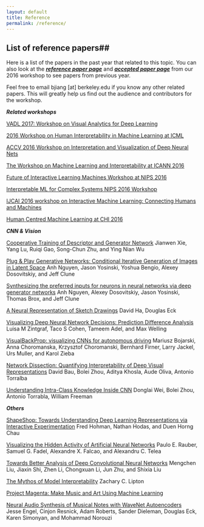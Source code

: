```yaml
---
layout: default
title: Reference
permalink: /reference/
---
```


## List of reference papers##

Here is a list of the papers in the past year that related to this topic. You can also look at the ***[reference paper page]*** and ***[accepted paper page]*** from our 2016 workshop to see papers from previous year.

Feel free to email bjiang [at] berkeley.edu if you know any other related papers. This will greatly help us find out the audience and contributors for the workshop. 


***Related workshops***

[VADL 2017: Workshop on Visual Analytics for Deep Learning]

[2016 Workshop on Human Interpretability in Machine Learning at ICML]

[ACCV 2016 Workshop on Interpretation and Visualization of Deep Neural Nets]

[The Workshop on Machine Learning and Interpretability at ICANN 2016]

[Future of Interactive Learning Machines Workshop at NIPS 2016]

[Interpretable ML for Complex Systems NIPS 2016 Workshop]

[IJCAI 2016 workshop on Interactive Machine Learning: Connecting Humans and Machines]

[Human Centred Machine Learning at CHI 2016]

***CNN & Vision***

[Cooperative Training of Descriptor and Generator Network]
Jianwen Xie, Yang Lu, Ruiqi Gao, Song-Chun Zhu, and Ying Nian Wu

[Plug & Play Generative Networks: Conditional Iterative Generation of Images in Latent Space]
Anh Nguyen, Jason Yosinski, Yoshua Bengio, Alexey Dosovitskiy, and Jeff Clune

[Synthesizing the preferred inputs for neurons in neural networks via deep generator networks]
Anh Nguyen, Alexey Dosovitskiy, Jason Yosinski, Thomas Brox, and Jeff Clune

[A Neural Representation of Sketch Drawings]
David Ha, Douglas Eck

[Visualizing Deep Neural Network Decisions: Prediction Difference Analysis]
Luisa M Zintgraf, Taco S Cohen, Tameem Adel, and Max Welling

[VisualBackProp: visualizing CNNs for autonomous driving]
Mariusz Bojarski, Anna Choromanska, Krzysztof Choromanski, Bernhard Firner, Larry Jackel, Urs Muller, and Karol Zieba

[Network Dissection: Quantifying Interpretability of Deep Visual Representations]
David Bau, Bolei Zhou, Aditya Khosla, Aude Oliva, Antonio Torralba 

[Understanding Intra-Class Knowledge Inside CNN]
Donglai Wei, Bolei Zhou, Antonio Torrabla, William Freeman

***Others***

[ShapeShop: Towards Understanding Deep Learning Representations via Interactive Experimentation]
Fred Hohman, Nathan Hodas, and Duen Horng Chau

[Visualizing the Hidden Activity of Artificial Neural Networks]
Paulo E. Rauber, Samuel G. Fadel, Alexandre X. Falcao, and Alexandru C. Telea

[Towards Better Analysis of Deep Convolutional Neural Networks]
Mengchen Liu, Jiaxin Shi, Zhen Li, Chongxuan Li, Jun Zhu, and Shixia Liu

[The Mythos of Model Interpretability]
Zachary C. Lipton

[Project Magenta: Make Music and Art Using Machine Learning]

[Neural Audio Synthesis of Musical Notes with WaveNet Autoencoders]
Jesse Engel, Cinjon Resnick, Adam Roberts, Sander Dieleman, Douglas Eck, Karen Simonyan, and Mohammad Norouzi




[Understanding Intra-Class Knowledge Inside CNN]: https://arxiv.org/pdf/1507.02379.pdf

[Network Dissection: Quantifying Interpretability of Deep Visual Representations]: http://netdissect.csail.mit.edu/


[Visualizing Deep Neural Network Decisions: Prediction Difference Analysis]: https://arxiv.org/pdf/1702.04595.pdf

[VisualBackProp: visualizing CNNs for autonomous driving]: http://cims.nyu.edu/~achoroma/NonFlash/Papers/VisualBackProp.pdf

[A Neural Representation of Sketch Drawings]: https://arxiv.org/pdf/1704.03477.pdf

[Neural Audio Synthesis of Musical Notes with WaveNet Autoencoders]: https://arxiv.org/pdf/1704.01279.pdf


[Project Magenta: Make Music and Art Using Machine Learning]: https://magenta.tensorflow.org/

[Cooperative Training of Descriptor and Generator Network]: http://www.stat.ucla.edu/~ywu/CoopNets/main.html

[Plug & Play Generative Networks: Conditional Iterative Generation of Images in Latent Space]: http://yosinski.com/ppgn

[Synthesizing the preferred inputs for neurons in neural networks via deep generator networks]: http://www.evolvingai.org/synthesizing

[ShapeShop: Towards Understanding Deep Learning Representations via Interactive Experimentation]: http://www.cc.gatech.edu/~dchau/papers/17-chi-shapeshop.pdf

[Visualizing the Hidden Activity of Artificial Neural Networks]: http://ieeexplore.ieee.org/document/7539329/

[Towards Better Analysis of Deep Convolutional Neural Networks]: https://arxiv.org/pdf/1604.07043.pdf

[The Mythos of Model Interpretability]: https://arxiv.org/pdf/1606.03490.pdf


[VADL 2017: Workshop on Visual Analytics for Deep Learning]: https://vadl2017.github.io/

[ACCV 2016 Workshop on Interpretation and Visualization of Deep Neural Nets]: http://interpretable-ml.org/accv2016workshop/

[The Workshop on Machine Learning and Interpretability at ICANN 2016]: http://interpretable-ml.org/icann2016workshop/

[Future of Interactive Learning Machines Workshop at NIPS 2016]: http://www.filmnips.com/program/

[Human Centred Machine Learning at CHI 2016]: http://hcml2016.goldsmithsdigital.com/

[2016 Workshop on Human Interpretability in Machine Learning at ICML]: https://sites.google.com/site/2016whi/

[Interpretable ML for Complex Systems NIPS 2016 Workshop]: https://sites.google.com/site/nips2016interpretml/
[IJCAI 2016 workshop on Interactive Machine Learning: Connecting Humans and Machines]: https://sites.google.com/site/ijcai2016iml/home


[reference paper page]: https://icmlviz.github.io/icmlviz2016/reference/

[accepted paper page]: https://icmlviz.github.io/icmlviz2016/papers/

<script>
  (function(i,s,o,g,r,a,m){i['GoogleAnalyticsObject']=r;i[r]=i[r]||function(){
  (i[r].q=i[r].q||[]).push(arguments)},i[r].l=1*new Date();a=s.createElement(o),
  m=s.getElementsByTagName(o)[0];a.async=1;a.src=g;m.parentNode.insertBefore(a,m)
  })(window,document,'script','https://www.google-analytics.com/analytics.js','ga');

  ga('create', 'UA-48160406-2', 'auto');
  ga('send', 'pageview');

</script>
